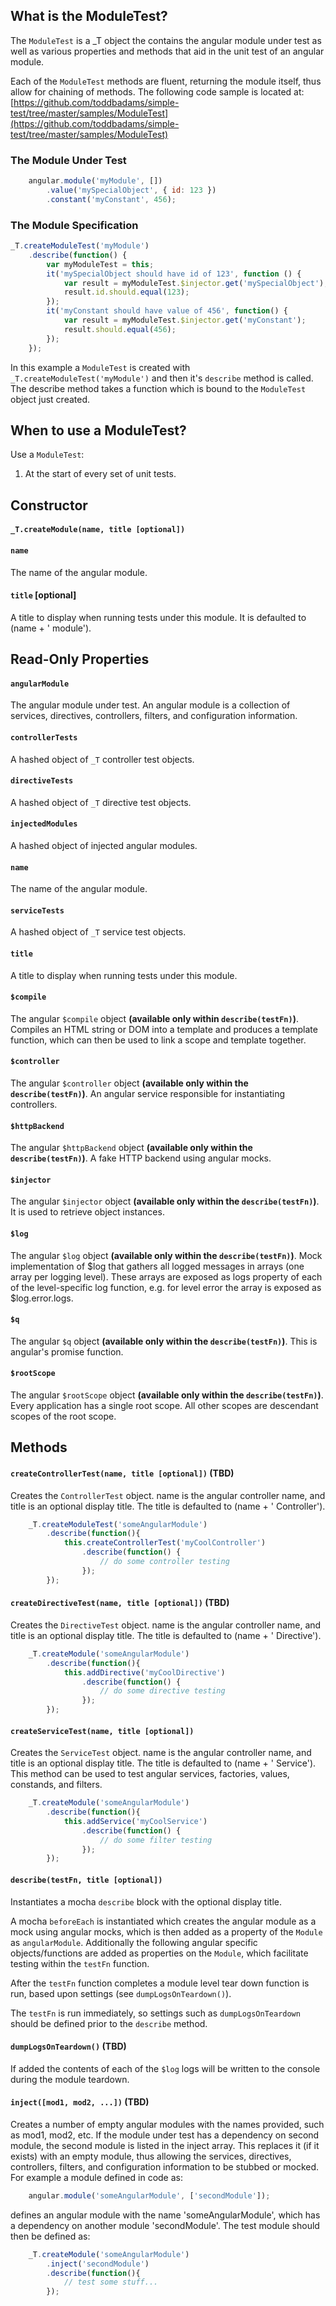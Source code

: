 
## What is the ModuleTest?

The `ModuleTest` is a _T object the contains the angular module under test as well as various properties and methods that aid in the unit test of an angular module.

Each of the `ModuleTest` methods are fluent, returning the module itself, thus allow for chaining of methods. The following code sample is located at: [https://github.com/toddbadams/simple-test/tree/master/samples/ModuleTest](https://github.com/toddbadams/simple-test/tree/master/samples/ModuleTest)

### The Module Under Test
```javascript
    angular.module('myModule', [])
        .value('mySpecialObject', { id: 123 })
        .constant('myConstant', 456);
```

### The Module Specification
```javascript
_T.createModuleTest('myModule')
    .describe(function() {
        var myModuleTest = this;
        it('mySpecialObject should have id of 123', function () {
            var result = myModuleTest.$injector.get('mySpecialObject');
            result.id.should.equal(123);
        });
        it('myConstant should have value of 456', function() {
            var result = myModuleTest.$injector.get('myConstant');
            result.should.equal(456);
        });
    });
```

In this example a `ModuleTest` is created with `_T.createModuleTest('myModule')` and then it's `describe` method is called.  The describe method takes a function which is bound to the `ModuleTest` object just created.




## When to use a ModuleTest?

Use a `ModuleTest`:

1. At the start of every set of unit tests.



## Constructor

#### `_T.createModule(name, title [optional])`

#### `name`
The name of the angular module.

#### `title` [optional]
A title to display when running tests under this module. It is defaulted to (name + ' module').



## Read-Only Properties

#### `angularModule` 
The angular module under test.  An angular module is a collection of services, directives, controllers, filters, and configuration information.

#### `controllerTests` 
A hashed object of `_T` controller test objects.

#### `directiveTests` 
A hashed object of `_T` directive test objects.

#### `injectedModules` 
A hashed object of injected angular modules.


#### `name` 
The name of the angular module.

#### `serviceTests` 
A hashed object of `_T` service test objects.

#### `title` 
A title to display when running tests under this module. 

#### `$compile` 
The angular `$compile` object **(available only within `describe(testFn)`)**. Compiles an HTML string or DOM into a template and produces a template function, which can then be used to link a scope and template together.

#### `$controller` 
The angular `$controller` object **(available only within the `describe(testFn)`)**. An angular service responsible for instantiating controllers.

#### `$httpBackend` 
The angular `$httpBackend` object **(available only within the `describe(testFn)`)**. A fake HTTP backend using angular mocks.

#### `$injector` 
The angular `$injector` object **(available only within the `describe(testFn)`)**. It is used to retrieve object instances.

#### `$log` 
The angular `$log` object **(available only within the `describe(testFn)`)**. Mock implementation of $log that gathers all logged messages in arrays (one array per logging level). These arrays are exposed as logs property of each of the level-specific log function, e.g. for level error the array is exposed as $log.error.logs.

#### `$q` 
The angular `$q` object **(available only within the `describe(testFn)`)**. This is angular's promise function.

#### `$rootScope` 
The angular `$rootScope` object **(available only within the `describe(testFn)`)**. Every application has a single root scope. All other scopes are descendant scopes of the root scope. 



## Methods

#### `createControllerTest(name, title [optional])`  (TBD)
Creates the `ControllerTest` object.  name is the angular controller name, and title is an optional display title.  The title is defaulted to (name + ' Controller').

```javascript
	_T.createModuleTest('someAngularModule')
		.describe(function(){
			this.createControllerTest('myCoolController')
				.describe(function() {
					// do some controller testing
				});
		});
```

#### `createDirectiveTest(name, title [optional])`  (TBD)
Creates the `DirectiveTest` object.  name is the angular controller name, and title is an optional display title.  The title is defaulted to (name + ' Directive').

```javascript
	_T.createModule('someAngularModule')
		.describe(function(){
			this.addDirective('myCoolDirective')
				.describe(function() {
					// do some directive testing
				});
		});
```

#### `createServiceTest(name, title [optional])` 
Creates the `ServiceTest` object.  name is the angular controller name, and title is an optional display title.  The title is defaulted to (name + ' Service').  This method can be used to test angular services, factories, values, constands, and filters.

```javascript
	_T.createModule('someAngularModule')
		.describe(function(){
			this.addService('myCoolService')
				.describe(function() {
					// do some filter testing
				});
		});
```

#### `describe(testFn, title [optional])` 
Instantiates a mocha `describe` block with the optional display title. 

A mocha `beforeEach` is instantiated which creates the angular module as a mock using angular mocks, which is then added as a property of the `Module`  as `angularModule`.  Additionally the following angular specific objects/functions are added as properties on the `Module`, which facilitate testing within the `testFn` function.

After the `testFn` function completes a module level tear down function is run, based upon settings (see `dumpLogsOnTeardown()`). 

The `testFn` is run immediately, so settings such as `dumpLogsOnTeardown` should be defined prior to the `describe` method.

#### `dumpLogsOnTeardown()`  (TBD)
If added the contents of each of the `$log` logs will be written to the console during the module teardown.

#### `inject([mod1, mod2, ...])`  (TBD)
Creates a number of empty angular modules with the names provided, such as mod1, mod2, etc.  If the module under test has a dependency on second module, the second module is listed in the inject array.  This replaces it (if it exists) with an empty module, thus allowing the services, directives, controllers, filters, and configuration information to be stubbed or mocked.  For example a module defined in code as:

```javascript
	angular.module('someAngularModule', ['secondModule']);
```

defines an angular module with the name 'someAngularModule', which has a dependency on another module 'secondModule'.  The test module should then be defined as:

```javascript
	_T.createModule('someAngularModule')
		.inject('secondModule')
		.describe(function(){
			// test some stuff...
		});
```